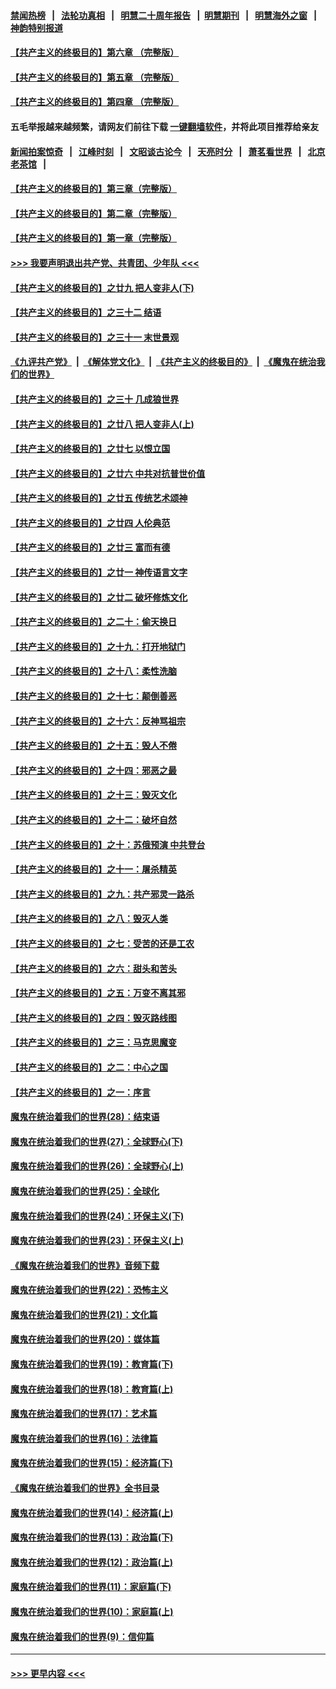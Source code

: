 #### [禁闻热榜](热点新闻.md?=0)  &nbsp;&nbsp;|&nbsp;&nbsp; [法轮功真相](https://github.com/gfw-breaker/truth/blob/master/README.md?=0) &nbsp;&nbsp;|&nbsp;&nbsp; [明慧二十周年报告](https://github.com/gfw-breaker/mh-reports/blob/master/README.md?=0) &nbsp;&nbsp;|&nbsp;&nbsp;[明慧期刊](https://github.com/gfw-breaker/mh-qikan) &nbsp;&nbsp;|&nbsp;&nbsp; [明慧海外之窗](https://github.com/gfw-breaker/mh-news/blob/master/README.md?=0) &nbsp;&nbsp;|&nbsp;&nbsp; [神韵特别报道](https://github.com/gfw-breaker/mh-news/blob/master/shenyun.md?=0)
#### [【共产主义的终极目的】第六章 （完整版）](../pages/nsc422/n11428913.md?t=03142131) 
#### [【共产主义的终极目的】第五章 （完整版）](../pages/nsc422/n11428912.md?t=03142131) 
#### [【共产主义的终极目的】第四章 （完整版）](../pages/nsc422/n11428907.md?t=03142131) 
#### 五毛举报越来越频繁，请网友们前往下载 [一键翻墙软件](https://github.com/gfw-breaker/ssr-accounts)，并将此项目推荐给亲友
#### [新闻拍案惊奇](https://github.com/gfw-breaker/banned-news/blob/master/pages/link4.md) &nbsp;&nbsp;|&nbsp;&nbsp; [江峰时刻](https://github.com/gfw-breaker/banned-news/blob/master/pages/link4.md) &nbsp;&nbsp;|&nbsp;&nbsp; [文昭谈古论今](https://github.com/gfw-breaker/banned-news/blob/master/pages/link4.md) &nbsp;&nbsp;|&nbsp;&nbsp; [天亮时分](https://github.com/gfw-breaker/banned-news/blob/master/pages/link4.md) &nbsp;&nbsp;|&nbsp;&nbsp; [萧茗看世界](https://github.com/gfw-breaker/banned-news/blob/master/pages/link4.md) &nbsp;&nbsp;|&nbsp;&nbsp; [北京老茶馆](https://github.com/gfw-breaker/banned-news/blob/master/pages/link4.md) &nbsp;&nbsp;|&nbsp;&nbsp; 
#### [【共产主义的终极目的】第三章（完整版）](../pages/nsc422/n11428848.md?t=03142131) 
#### [【共产主义的终极目的】第二章（完整版）](../pages/nsc422/n11428831.md?t=03142131) 
#### [【共产主义的终极目的】第一章（完整版）](../pages/nsc422/n11417651.md?t=03142131) 
#### [>>> 我要声明退出共产党、共青团、少年队 <<<](https://github.com/begood0513/goodnews/blob/master/quit/letter.md) 
#### [【共产主义的终极目的】之廿九 把人变非人(下)](../pages/nsc422/n11344140.md?t=03142131) 
#### [【共产主义的终极目的】之三十二 结语](../pages/nsc422/n11360535.md?t=03142131) 
#### [【共产主义的终极目的】之三十一 末世景观](../pages/nsc422/n11351129.md?t=03142131) 
#### [《九评共产党》](https://github.com/begood0513/9ping.md/blob/master/README.md) &nbsp;|&nbsp; [《解体党文化》](../../../../jtdwh.md/blob/master/README.md)  &nbsp;|&nbsp; [《共产主义的终极目的》](../../../../gczydzjmd.md/blob/master/README.md) &nbsp;|&nbsp; [《魔鬼在统治我们的世界》](../../../../mgztzwmdsj.md/blob/master/README.md) 
#### [【共产主义的终极目的】之三十 几成狼世界](../pages/nsc422/n11348280.md?t=03142131) 
#### [【共产主义的终极目的】之廿八 把人变非人(上)](../pages/nsc422/n11340492.md?t=03142131) 
#### [【共产主义的终极目的】之廿七 以恨立国](../pages/nsc422/n11336944.md?t=03142131) 
#### [【共产主义的终极目的】之廿六 中共对抗普世价值](../pages/nsc422/n11324785.md?t=03142131) 
#### [【共产主义的终极目的】之廿五 传统艺术颂神](../pages/nsc422/n11296396.md?t=03142131) 
#### [【共产主义的终极目的】之廿四 人伦典范](../pages/nsc422/n11296397.md?t=03142131) 
#### [【共产主义的终极目的】之廿三 富而有德](../pages/nsc422/n11283598.md?t=03142131) 
#### [【共产主义的终极目的】之廿一 神传语言文字](../pages/nsc422/n11263265.md?t=03142131) 
#### [【共产主义的终极目的】之廿二 破坏修炼文化](../pages/nsc422/n11245728.md?t=03142131) 
#### [【共产主义的终极目的】之二十：偷天换日](../pages/nsc422/n11238846.md?t=03142131) 
#### [【共产主义的终极目的】之十九：打开地狱门](../pages/nsc422/n11206376.md?t=03142131) 
#### [【共产主义的终极目的】之十八：柔性洗脑](../pages/nsc422/n11199994.md?t=03142131) 
#### [【共产主义的终极目的】之十七：颠倒善恶](../pages/nsc422/n11179782.md?t=03142131) 
#### [【共产主义的终极目的】之十六：反神骂祖宗](../pages/nsc422/n11166798.md?t=03142131) 
#### [【共产主义的终极目的】之十五：毁人不倦](../pages/nsc422/n11166792.md?t=03142131) 
#### [【共产主义的终极目的】之十四：邪恶之最](../pages/nsc422/n11150249.md?t=03142131) 
#### [【共产主义的终极目的】之十三：毁灭文化](../pages/nsc422/n11135227.md?t=03142131) 
#### [【共产主义的终极目的】之十二：破坏自然](../pages/nsc422/n11135214.md?t=03142131) 
#### [【共产主义的终极目的】之十：苏俄预演 中共登台](../pages/nsc422/n11118424.md?t=03142131) 
#### [【共产主义的终极目的】之十一：屠杀精英](../pages/nsc422/n11118442.md?t=03142131) 
#### [【共产主义的终极目的】之九：共产邪灵一路杀](../pages/nsc422/n11114139.md?t=03142131) 
#### [【共产主义的终极目的】之八：毁灭人类](../pages/nsc422/n11108503.md?t=03142131) 
#### [【共产主义的终极目的】之七：受苦的还是工农](../pages/nsc422/n11101809.md?t=03142131) 
#### [【共产主义的终极目的】之六：甜头和苦头](../pages/nsc422/n11096971.md?t=03142131) 
#### [【共产主义的终极目的】之五：万变不离其邪](../pages/nsc422/n11091285.md?t=03142131) 
#### [【共产主义的终极目的】之四：毁灭路线图](../pages/nsc422/n11086284.md?t=03142131) 
#### [【共产主义的终极目的】之三：马克思魔变](../pages/nsc422/n11061941.md?t=03142131) 
#### [【共产主义的终极目的】之二：中心之国](../pages/nsc422/n11047728.md?t=03142131) 
#### [【共产主义的终极目的】之一：序言](../pages/nsc422/n11086077.md?t=03142131) 
#### [魔鬼在统治着我们的世界(28)：结束语](../pages/nsc422/n10936246.md?t=03142131) 
#### [魔鬼在统治着我们的世界(27)：全球野心(下)](../pages/nsc422/n10928319.md?t=03142131) 
#### [魔鬼在统治着我们的世界(26)：全球野心(上)](../pages/nsc422/n10900318.md?t=03142131) 
#### [魔鬼在统治着我们的世界(25)：全球化](../pages/nsc422/n10788205.md?t=03142131) 
#### [魔鬼在统治着我们的世界(24)：环保主义(下)](../pages/nsc422/n10695307.md?t=03142131) 
#### [魔鬼在统治着我们的世界(23)：环保主义(上)](../pages/nsc422/n10688613.md?t=03142131) 
#### [《魔鬼在统治着我们的世界》音频下载](../pages/nsc422/n10635553.md?t=03142131) 
#### [魔鬼在统治着我们的世界(22)：恐怖主义](../pages/nsc422/n10614727.md?t=03142131) 
#### [魔鬼在统治着我们的世界(21)：文化篇](../pages/nsc422/n10597706.md?t=03142131) 
#### [魔鬼在统治着我们的世界(20)：媒体篇](../pages/nsc422/n10586579.md?t=03142131) 
#### [魔鬼在统治着我们的世界(19)：教育篇(下)](../pages/nsc422/n10564808.md?t=03142131) 
#### [魔鬼在统治着我们的世界(18)：教育篇(上)](../pages/nsc422/n10526970.md?t=03142131) 
#### [魔鬼在统治着我们的世界(17)：艺术篇](../pages/nsc422/n10499093.md?t=03142131) 
#### [魔鬼在统治着我们的世界(16)：法律篇](../pages/nsc422/n10485969.md?t=03142131) 
#### [魔鬼在统治着我们的世界(15)：经济篇(下)](../pages/nsc422/n10469975.md?t=03142131) 
#### [《魔鬼在统治着我们的世界》全书目录](../pages/nsc422/n10464261.md?t=03142131) 
#### [魔鬼在统治着我们的世界(14)：经济篇(上)](../pages/nsc422/n10457370.md?t=03142131) 
#### [魔鬼在统治着我们的世界(13)：政治篇(下)](../pages/nsc422/n10448270.md?t=03142131) 
#### [魔鬼在统治着我们的世界(12)：政治篇(上)](../pages/nsc422/n10444576.md?t=03142131) 
#### [魔鬼在统治着我们的世界(11)：家庭篇(下)](../pages/nsc422/n10440961.md?t=03142131) 
#### [魔鬼在统治着我们的世界(10)：家庭篇(上)](../pages/nsc422/n10435448.md?t=03142131) 
#### [魔鬼在统治着我们的世界(9)：信仰篇](../pages/nsc422/n10432159.md?t=03142131) 

----
#### [ >>> 更早内容 <<< ](../indexes/nsc422-earlier.md)
